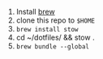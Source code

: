 1. Install [brew](https://brew.sh/)
2. clone this repo to `$HOME`
3. `brew install stow`
4. cd ~/dotfiles/ && stow .
5. `brew bundle --global`

